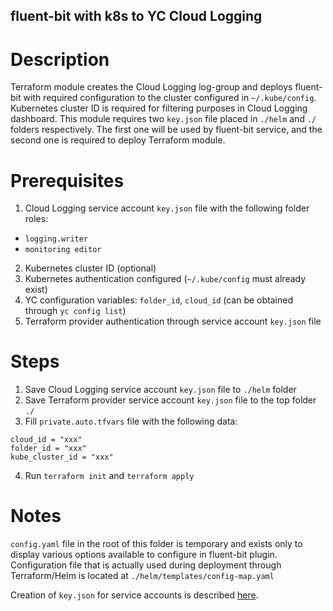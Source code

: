 ## fluent-bit with k8s to YC Cloud Logging

# Description

Terraform module creates the Cloud Logging log-group and deploys fluent-bit with required configuration to the cluster configured in `~/.kube/config`. Kubernetes cluster ID is required for filtering purposes in Cloud Logging dashboard.
This module requires two `key.json` file placed in `./helm` and `./` folders respectively. The first one will be used by fluent-bit service, and the second one is required to deploy Terraform module.

# Prerequisites

1. Cloud Logging service account `key.json` file with the following folder roles:
- `logging.writer`
- `monitoring editor`

2. Kubernetes cluster ID (optional)
3. Kubernetes authentication configured (`~/.kube/config` must already exist)
3. YC configuration variables: `folder_id`, `cloud_id` (can be obtained through `yc config list`)
4. Terraform provider authentication through service account `key.json` file

# Steps

1. Save Cloud Logging service account `key.json` file to `./helm` folder
2. Save Terraform provider service account `key.json` file to the top folder `./`
3. Fill `private.auto.tfvars` file with the following data:
```
cloud_id = "xxx"
folder_id = "xxx"
kube_cluster_id = "xxx"
```
4. Run `terraform init` and `terraform apply`

# Notes

`config.yaml` file in the root of this folder is temporary and exists only to display various options available to configure in fluent-bit plugin. Configuration file that is actually used during deployment through Terraform/Helm is located at `./helm/templates/config-map.yaml`

Creation of `key.json` for service accounts is described [here](https://cloud.yandex.com/en/docs/iam/operations/iam-token/create-for-sa).